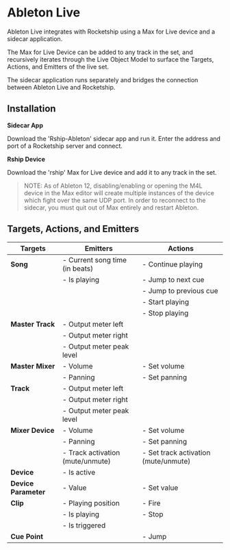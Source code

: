 # Ableton Live

Ableton Live integrates with Rocketship using a Max for Live device and a sidecar application.

The Max for Live Device can be added to any track in the set, and recursively iterates through the Live Object Model to surface the Targets, Actions, and Emitters of the live set.

The sidecar application runs separately and bridges the connection between Ableton Live and Rocketship.

## Installation

**Sidecar App**

Download the 'Rship-Ableton' sidecar app and run it. Enter the address and port of a Rocketship server and connect.

**Rship Device**

Download the 'rship' Max for Live device and add it to any track in the set.

> NOTE: As of Ableton 12, disabling/enabling or opening the M4L device in the Max editor will create multiple instances of the device which fight over the same UDP port. In order to reconnect to the sidecar, you must quit out of Max entirely and restart Ableton.

## Targets, Actions, and Emitters

| Targets          | Emitters                          | Actions                              |
|------------------|-----------------------------------|--------------------------------------|
| **Song**         | - Current song time (in beats)    | - Continue playing                   |
|                  | - Is playing                      | - Jump to next cue                   |
|                  |                                   | - Jump to previous cue               |
|                  |                                   | - Start playing                      |
|                  |                                   | - Stop playing                       |
| **Master Track** | - Output meter left               |                                      |
|                  | - Output meter right              |                                      |
|                  | - Output meter peak level         |                                      |
| **Master Mixer** | - Volume                          | - Set volume                         |
|                  | - Panning                         | - Set panning                        |
| **Track**        | - Output meter left               |                                      |
|                  | - Output meter right              |                                      |
|                  | - Output meter peak level         |                                      |
| **Mixer Device** | - Volume                          | - Set volume                         |
|                  | - Panning                         | - Set panning                        |
|                  | - Track activation (mute/unmute)  | - Set track activation (mute/unmute) |
| **Device**       | - Is active                       |                                      |
| **Device Parameter** | - Value                       | - Set value                          |
| **Clip**         | - Playing position                | - Fire                               |
|                  | - Is playing                      | - Stop                               |
|                  | - Is triggered                    |                                      |
| **Cue Point**    |                                   | - Jump                               |